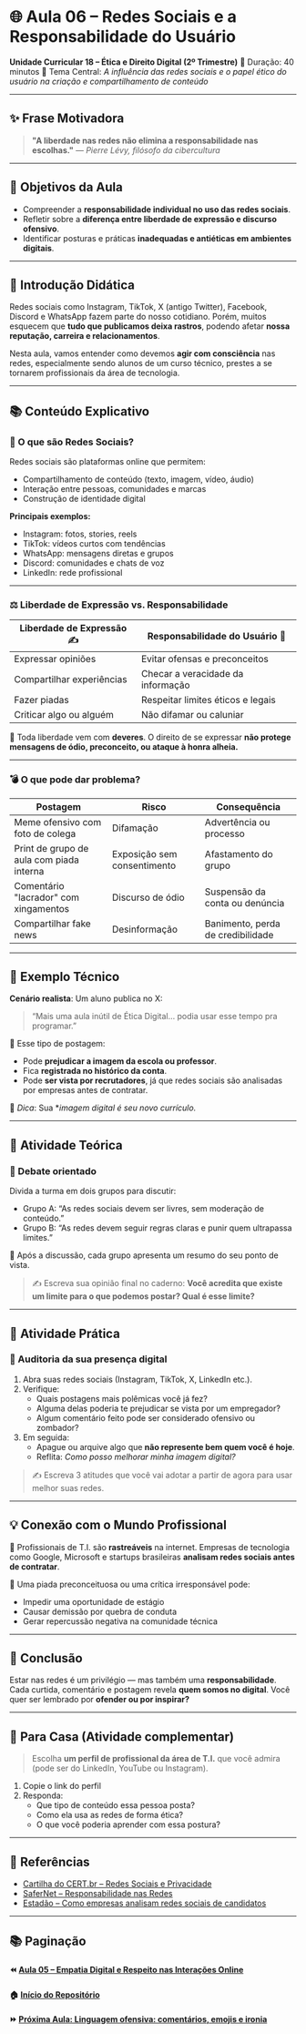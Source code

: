 # 🌐 Aula 06 – Redes Sociais e a Responsabilidade do Usuário

**Unidade Curricular 18 – Ética e Direito Digital (2º Trimestre)**
 📆 Duração: 40 minutos
 🎯 Tema Central: *A influência das redes sociais e o papel ético do usuário na criação e compartilhamento de conteúdo*

------

## ✨ Frase Motivadora

> **"A liberdade nas redes não elimina a responsabilidade nas escolhas."**
>  — *Pierre Lévy, filósofo da cibercultura*

------

## 🎯 Objetivos da Aula

- Compreender a **responsabilidade individual no uso das redes sociais**.
- Refletir sobre a **diferença entre liberdade de expressão e discurso ofensivo**.
- Identificar posturas e práticas **inadequadas e antiéticas em ambientes digitais**.

------

## 🧠 Introdução Didática

Redes sociais como Instagram, TikTok, X (antigo Twitter), Facebook, Discord e WhatsApp fazem parte do nosso cotidiano.
 Porém, muitos esquecem que **tudo que publicamos deixa rastros**, podendo afetar **nossa reputação, carreira e relacionamentos**.

Nesta aula, vamos entender como devemos **agir com consciência** nas redes, especialmente sendo alunos de um curso técnico, prestes a se tornarem profissionais da área de tecnologia.

------

## 📚 Conteúdo Explicativo

### 📱 O que são Redes Sociais?

Redes sociais são plataformas online que permitem:

- Compartilhamento de conteúdo (texto, imagem, vídeo, áudio)
- Interação entre pessoas, comunidades e marcas
- Construção de identidade digital

**Principais exemplos:**

- Instagram: fotos, stories, reels
- TikTok: vídeos curtos com tendências
- WhatsApp: mensagens diretas e grupos
- Discord: comunidades e chats de voz
- LinkedIn: rede profissional

------

### ⚖️ Liberdade de Expressão vs. Responsabilidade

| Liberdade de Expressão ✍️  | Responsabilidade do Usuário 🧠     |
| ------------------------- | --------------------------------- |
| Expressar opiniões        | Evitar ofensas e preconceitos     |
| Compartilhar experiências | Checar a veracidade da informação |
| Fazer piadas              | Respeitar limites éticos e legais |
| Criticar algo ou alguém   | Não difamar ou caluniar           |

📌 Toda liberdade vem com **deveres**. O direito de se expressar **não protege mensagens de ódio, preconceito, ou ataque à honra alheia.**

------

### 💣 O que pode dar problema?

| Postagem                                 | Risco                       | Consequência                      |
| ---------------------------------------- | --------------------------- | --------------------------------- |
| Meme ofensivo com foto de colega         | Difamação                   | Advertência ou processo           |
| Print de grupo de aula com piada interna | Exposição sem consentimento | Afastamento do grupo              |
| Comentário "lacrador" com xingamentos    | Discurso de ódio            | Suspensão da conta ou denúncia    |
| Compartilhar fake news                   | Desinformação               | Banimento, perda de credibilidade |

------

## 🧩 Exemplo Técnico

**Cenário realista**:
 Um aluno publica no X:

> “Mais uma aula inútil de Ética Digital… podia usar esse tempo pra programar.”

📌 Esse tipo de postagem:

- Pode **prejudicar a imagem da escola ou professor**.
- Fica **registrada no histórico da conta**.
- Pode **ser vista por recrutadores**, já que redes sociais são analisadas por empresas antes de contratar.

🔐 *Dica*: Sua **imagem digital é seu novo currículo.*

------

## 🧪 Atividade Teórica

### 📄 Debate orientado

Divida a turma em dois grupos para discutir:

- Grupo A: “As redes sociais devem ser livres, sem moderação de conteúdo.”
- Grupo B: “As redes devem seguir regras claras e punir quem ultrapassa limites.”

📌 Após a discussão, cada grupo apresenta um resumo do seu ponto de vista.

> ✍️ Escreva sua opinião final no caderno:
>  **Você acredita que existe um limite para o que podemos postar? Qual é esse limite?**

------

## 🧠 Atividade Prática

### 📱 Auditoria da sua presença digital

1. Abra suas redes sociais (Instagram, TikTok, X, LinkedIn etc.).
2. Verifique:
   - Quais postagens mais polêmicas você já fez?
   - Alguma delas poderia te prejudicar se vista por um empregador?
   - Algum comentário feito pode ser considerado ofensivo ou zombador?
3. Em seguida:
   - Apague ou arquive algo que **não represente bem quem você é hoje**.
   - Reflita: *Como posso melhorar minha imagem digital?*

> ✍️ Escreva 3 atitudes que você vai adotar a partir de agora para usar melhor suas redes.

------

## 💡 Conexão com o Mundo Profissional

🎯 Profissionais de T.I. são **rastreáveis** na internet.
 Empresas de tecnologia como Google, Microsoft e startups brasileiras **analisam redes sociais antes de contratar**.

🛑 Uma piada preconceituosa ou uma crítica irresponsável pode:

- Impedir uma oportunidade de estágio
- Causar demissão por quebra de conduta
- Gerar repercussão negativa na comunidade técnica

------

## 🧭 Conclusão

Estar nas redes é um privilégio — mas também uma **responsabilidade**.
 Cada curtida, comentário e postagem revela **quem somos no digital**.
 Você quer ser lembrado por **ofender ou por inspirar?**

------

## 📝 Para Casa (Atividade complementar)

> Escolha **um perfil de profissional da área de T.I.** que você admira (pode ser do LinkedIn, YouTube ou Instagram).

1. Copie o link do perfil
2. Responda:
   - Que tipo de conteúdo essa pessoa posta?
   - Como ela usa as redes de forma ética?
   - O que você poderia aprender com essa postura?

------

## 🔗 Referências

- [Cartilha do CERT.br – Redes Sociais e Privacidade](https://cartilha.cert.br/redes-sociais/)
- [SaferNet – Responsabilidade nas Redes](https://new.safernet.org.br/)
- [Estadão – Como empresas analisam redes sociais de candidatos](https://economia.estadao.com.br/)

------

## 📚 Paginação

#### ⏪ [Aula 05 – Empatia Digital e Respeito nas Interações Online](https://chatgpt.com/g/g-p-67a127ac6b748191b56707d3b253f5cc-uc18/c/68122427-23a8-8003-841c-8ff74467f250#)

#### 🏠 [Início do Repositório](https://github.com/prof-andrericardo/uc18-etica_direito_digital)

#### ⏩ [Próxima Aula: Linguagem ofensiva: comentários, emojis e ironia](https://chatgpt.com/g/g-p-67a127ac6b748191b56707d3b253f5cc-uc18/c/68122427-23a8-8003-841c-8ff74467f250#)

